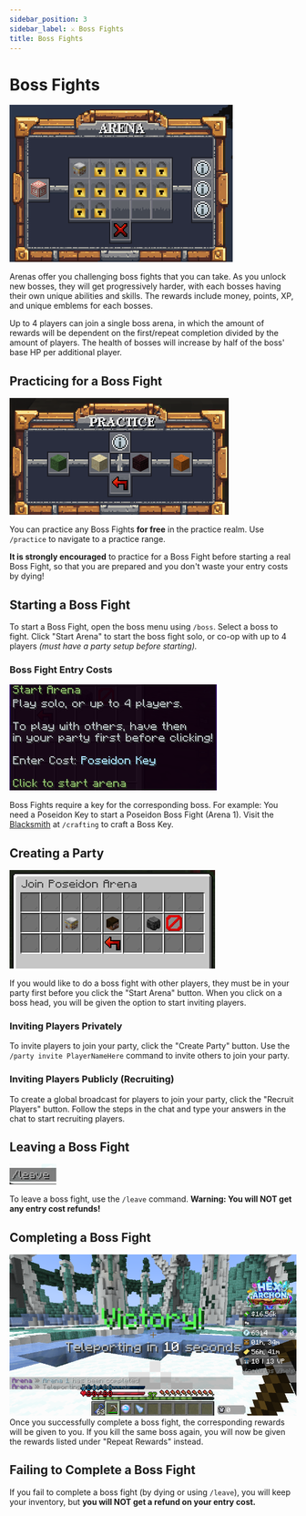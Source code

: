 ```yaml
---
sidebar_position: 3
sidebar_label: ⚔️ Boss Fights
title: Boss Fights
---
```


# Boss Fights

![Bosses](./img/bosses/bosses.png)

Arenas offer you challenging boss fights that you can take. As you unlock new bosses, they will get progressively harder, with each bosses having their own unique abilities and skills. The rewards include money, points, XP, and unique emblems for each bosses.

Up to 4 players can join a single boss arena, in which the amount of rewards will be dependent on the first/repeat completion divided by the amount of players. The health of bosses will increase by half of the boss' base HP per additional player.

## Practicing for a Boss Fight
![Practice](./img/bosses/practice.png)

You can practice any Boss Fights **for free** in the practice realm. Use `/practice` to navigate to a practice range.

**It is strongly encouraged** to practice for a Boss Fight before starting a real Boss Fight, so that you are prepared and you don't waste your entry costs by dying!

## Starting a Boss Fight
To start a Boss Fight, open the boss menu using `/boss`. Select a boss to fight. Click "Start Arena" to start the boss fight solo, or co-op with up to 4 players _(must have a party setup before starting)._

### Boss Fight Entry Costs
![Boss Fight Entry Costs](./img/bosses/boss-entrycost.png)

Boss Fights require a key for the corresponding boss. For example: You need a Poseidon Key to start a Poseidon Boss Fight (Arena 1). Visit the [Blacksmith](../custom-items/custom-items.md/#crafting-custom-items) at `/crafting` to craft a Boss Key.

## Creating a Party
![Arena Party](./img/bosses/party-invite.png)

If you would like to do a boss fight with other players, they must be in your party first before you click the "Start Arena" button. When you click on a boss head, you will be given the option to start inviting players.

### Inviting Players Privately
To invite players to join your party, click the "Create Party" button. Use the `/party invite PlayerNameHere` command to invite others to join your party.

### Inviting Players Publicly (Recruiting)
To create a global broadcast for players to join your party, click the "Recruit Players" button. Follow the steps in the chat and type your answers in the chat to start recruiting players.

## Leaving a Boss Fight
![Leave Command](./img/bosses/leave.png)

To leave a boss fight, use the `/leave` command. **Warning: You will NOT get any entry cost refunds!**

## Completing a Boss Fight
![Arena Complete](./img/bosses/boss-complete.png)
Once you successfully complete a boss fight, the corresponding rewards will be given to you. If you kill the same boss again, you will now be given the rewards listed under "Repeat Rewards" instead.

## Failing to Complete a Boss Fight
If you fail to complete a boss fight (by dying or using `/leave`), you will keep your inventory, but **you will NOT get a refund on your entry cost.**